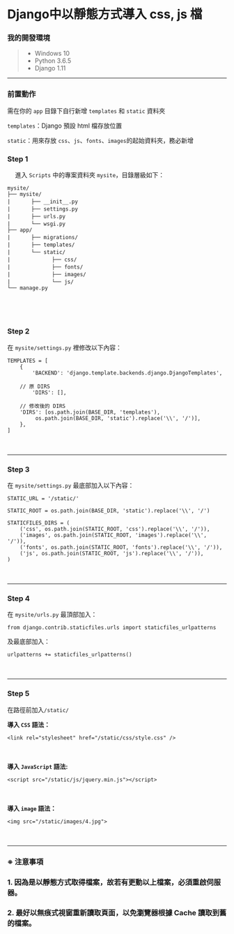 ﻿# Django中以靜態方式導入 css, js 檔

### 我的開發環境
> - Windows 10 
> - Python 3.6.5
> - Django 1.11


------------

### 前置動作

需在你的 `app` 目錄下自行新增 `templates` 和 `static` 資料夾

`templates`：Django 預設 html 檔存放位置

`static`：用來存放 `css`、`js`、`fonts`、`images`的起始資料夾，務必新增


### Step 1
　
進入 `Scripts` 中的專案資料夾 `mysite`，目錄層級如下：
　
```
mysite/
├── mysite/
|　　　　├── __init__.py
|　　　　├── settings.py
|　　　　├── urls.py
|　　　　└── wsgi.py
├── app/
|　　　　├── migrations/
|　　　　├── templates/
|　　　　└── static/
|　　　　　　　　├── css/
|　　　　　　　　├── fonts/
|　　　　　　　　├── images/
|　　　　　　　　└── js/
└── manage.py
```
　
------------


### Step 2

在 `mysite/settings.py` 裡修改以下內容：


```
TEMPLATES = [
    {
        'BACKEND': 'django.template.backends.django.DjangoTemplates',

	// 原 DIRS
        'DIRS': [],

	// 修改後的 DIRS
	'DIRS': [os.path.join(BASE_DIR, 'templates'),
         os.path.join(BASE_DIR, 'static').replace('\\', '/')],
    },
]
```
　
 
 

------------


### Step 3

在 `mysite/settings.py` 最底部加入以下內容：

```
STATIC_URL = '/static/'
```
```
STATIC_ROOT = os.path.join(BASE_DIR, 'static').replace('\\', '/')
```
```
STATICFILES_DIRS = (
    ('css', os.path.join(STATIC_ROOT, 'css').replace('\\', '/')),
    ('images', os.path.join(STATIC_ROOT, 'images').replace('\\', '/')),
    ('fonts', os.path.join(STATIC_ROOT, 'fonts').replace('\\', '/')),
    ('js', os.path.join(STATIC_ROOT, 'js').replace('\\', '/')),
)
```
　
 

------------


### Step 4

在 `mysite/urls.py` 最頂部加入：

```from django.contrib.staticfiles.urls import staticfiles_urlpatterns```

及最底部加入：

```urlpatterns += staticfiles_urlpatterns()```

　
 

------------


### Step 5

在路徑前加入`/static/`

**導入 `CSS` 語法：**

```<link rel="stylesheet" href="/static/css/style.css" />```

　

**導入 `JavaScript` 語法:**

```<script src="/static/js/jquery.min.js"></script>```

　

**導入 `image` 語法：**

```<img src="/static/images/4.jpg">```

　
 

------------



### ※ 注意事項


### 1. 因為是以靜態方式取得檔案，故若有更動以上檔案，必須重啟伺服器。

### 2. 最好以無痕式視窗重新讀取頁面，以免瀏覽器根據 Cache 讀取到舊的檔案。